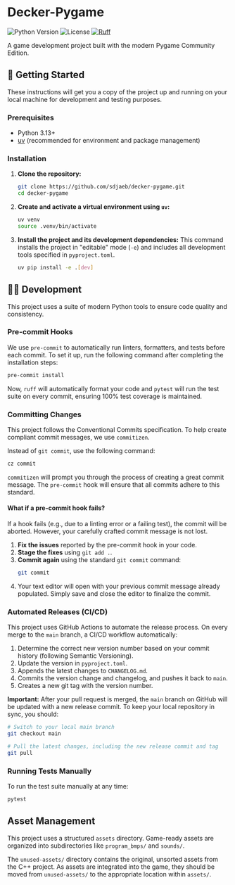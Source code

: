 # Decker-Pygame

![Python Version](https://img.shields.io/badge/python-3.13+-blue.svg)
![License](https://img.shields.io/badge/License-LGPL_v2.1-blue.svg)
[![Ruff](https://img.shields.io/endpoint?url=https://raw.githubusercontent.com/astral-sh/ruff/main/assets/badge/v2.json)](https://github.com/astral-sh/ruff)

A game development project built with the modern Pygame Community Edition.

## 🚀 Getting Started

These instructions will get you a copy of the project up and running on your local machine for development and testing purposes.

### Prerequisites

- Python 3.13+
- [uv](https://github.com/astral-sh/uv) (recommended for environment and package management)

### Installation

1.  **Clone the repository:**
    ```bash
    git clone https://github.com/sdjaeb/decker-pygame.git
    cd decker-pygame
    ```

2.  **Create and activate a virtual environment using `uv`:**
    ```bash
    uv venv
    source .venv/bin/activate
    ```

3.  **Install the project and its development dependencies:**
    This command installs the project in "editable" mode (`-e`) and includes all development tools specified in `pyproject.toml`.
    ```bash
    uv pip install -e .[dev]
    ```

## 🧑‍💻 Development

This project uses a suite of modern Python tools to ensure code quality and consistency.

### Pre-commit Hooks

We use `pre-commit` to automatically run linters, formatters, and tests before each commit. To set it up, run the following command after completing the installation steps:

```bash
pre-commit install
```

Now, `ruff` will automatically format your code and `pytest` will run the test suite on every commit, ensuring 100% test coverage is maintained.

### Committing Changes

This project follows the Conventional Commits specification. To help create compliant commit messages, we use `commitizen`.

Instead of `git commit`, use the following command:

```bash
cz commit
```

`commitizen` will prompt you through the process of creating a great commit message. The `pre-commit` hook will ensure that all commits adhere to this standard.

#### What if a pre-commit hook fails?

If a hook fails (e.g., due to a linting error or a failing test), the commit will be aborted. However, your carefully crafted commit message is not lost.

1.  **Fix the issues** reported by the pre-commit hook in your code.
2.  **Stage the fixes** using `git add .`.
3.  **Commit again** using the standard `git commit` command:
    ```bash
    git commit
    ```
4.  Your text editor will open with your previous commit message already populated. Simply save and close the editor to finalize the commit.

### Automated Releases (CI/CD)

This project uses GitHub Actions to automate the release process. On every merge to the `main` branch, a CI/CD workflow automatically:

1.  Determine the correct new version number based on your commit history (following Semantic Versioning).
2.  Update the version in `pyproject.toml`.
3.  Appends the latest changes to `CHANGELOG.md`.
4.  Commits the version change and changelog, and pushes it back to `main`.
5.  Creates a new git tag with the version number.

**Important:** After your pull request is merged, the `main` branch on GitHub will be updated with a new release commit. To keep your local repository in sync, you should:

```bash
# Switch to your local main branch
git checkout main

# Pull the latest changes, including the new release commit and tag
git pull
```

### Running Tests Manually

To run the test suite manually at any time:

```bash
pytest
```

## Asset Management

This project uses a structured `assets` directory. Game-ready assets are organized into subdirectories like `program_bmps/` and `sounds/`.

The `unused-assets/` directory contains the original, unsorted assets from the C++ project. As assets are integrated into the game, they should be moved from `unused-assets/` to the appropriate location within `assets/`.
```
